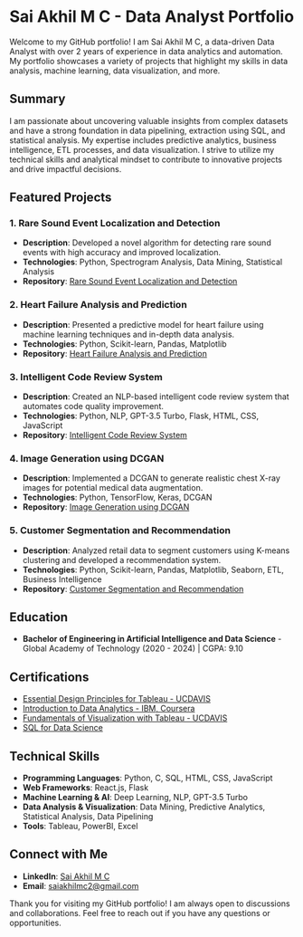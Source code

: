 # Sai Akhil M C - Data Analyst Portfolio

Welcome to my GitHub portfolio! I am Sai Akhil M C, a data-driven Data Analyst with over 2 years of experience in data analytics and automation. My portfolio showcases a variety of projects that highlight my skills in data analysis, machine learning, data visualization, and more.

## Summary

I am passionate about uncovering valuable insights from complex datasets and have a strong foundation in data pipelining, extraction using SQL, and statistical analysis. My expertise includes predictive analytics, business intelligence, ETL processes, and data visualization. I strive to utilize my technical skills and analytical mindset to contribute to innovative projects and drive impactful decisions.

## Featured Projects

### 1. Rare Sound Event Localization and Detection
- **Description**: Developed a novel algorithm for detecting rare sound events with high accuracy and improved localization.
- **Technologies**: Python, Spectrogram Analysis, Data Mining, Statistical Analysis
- **Repository**: [Rare Sound Event Localization and Detection](https://github.com/SaiAkhilMC/RareSoundEventLocalizationAndDetection)

### 2. Heart Failure Analysis and Prediction
- **Description**: Presented a predictive model for heart failure using machine learning techniques and in-depth data analysis.
- **Technologies**: Python, Scikit-learn, Pandas, Matplotlib
- **Repository**: [Heart Failure Analysis and Prediction](https://github.com/SaiAkhilMC/HeartFailureUsingMachineLearningAlgorithms)

### 3. Intelligent Code Review System
- **Description**: Created an NLP-based intelligent code review system that automates code quality improvement.
- **Technologies**: Python, NLP, GPT-3.5 Turbo, Flask, HTML, CSS, JavaScript
- **Repository**: [Intelligent Code Review System](https://github.com/SaiAkhilMC/IntelligentCodeReviewSystem)

### 4. Image Generation using DCGAN
- **Description**: Implemented a DCGAN to generate realistic chest X-ray images for potential medical data augmentation.
- **Technologies**: Python, TensorFlow, Keras, DCGAN
- **Repository**: [Image Generation using DCGAN](https://github.com/SaiAkhilMC/DC-GAN)

### 5. Customer Segmentation and Recommendation
- **Description**: Analyzed retail data to segment customers using K-means clustering and developed a recommendation system.
- **Technologies**: Python, Scikit-learn, Pandas, Matplotlib, Seaborn, ETL, Business Intelligence
- **Repository**: [Customer Segmentation and Recommendation](https://github.com/SaiAkhilMC/CustomerSegmentationAndRecommendation)

## Education

- **Bachelor of Engineering in Artificial Intelligence and Data Science** - Global Academy of Technology (2020 - 2024) | CGPA: 9.10

## Certifications

- [Essential Design Principles for Tableau - UCDAVIS](https://coursera.org/verify/2RQDMGRZXMR2)
- [Introduction to Data Analytics - IBM, Coursera](https://coursera.org/verify/FE6WKFYB5AKV)
- [Fundamentals of Visualization with Tableau - UCDAVIS](https://coursera.org/verify/6MU2R2PG4FKQ)
- [SQL for Data Science](https://coursera.org/verify/LRUKQHFUE4BX)

## Technical Skills

- **Programming Languages**: Python, C, SQL, HTML, CSS, JavaScript
- **Web Frameworks**: React.js, Flask
- **Machine Learning & AI**: Deep Learning, NLP, GPT-3.5 Turbo
- **Data Analysis & Visualization**: Data Mining, Predictive Analytics, Statistical Analysis, Data Pipelining
- **Tools**: Tableau, PowerBI, Excel

## Connect with Me

- **LinkedIn**: [Sai Akhil M C](https://www.linkedin.com/in/sai-akhil-mc)
- **Email**: saiakhilmc2@gmail.com

Thank you for visiting my GitHub portfolio! I am always open to discussions and collaborations. Feel free to reach out if you have any questions or opportunities.
